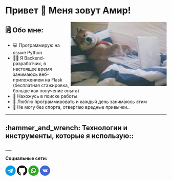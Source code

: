 # Привет 👋 Меня зовут Амир!

<img align="right" alt="GIF" height="200px" width="300px" src="Senior.gif" />

## 🗒 Обо мне:
- :computer: Программирую на языке Python
- :man_technologist: Я Backend-разработчик, в настоящее время занимаюсь 
веб-приложением на Flask (бесплатная стажировка, больше как получение опыта)
- 👀 Нахожусь в поиске работы
- 💞️ Люблю программировать и каждый день занимаюсь этим
- 🏅 Не могу без спорта, отвергаю вредные привычки..
___
<h2 align="left">:hammer_and_wrench: Технологии и инструменты, которые я использую::</h2>
___



**Социальные сети:**

[![Telegram](icons/telegram.png)](https://t.me/Amirdautov)
[![GitHub](icons/github.png)](https://github.com/Amir2097)
[![WhatsApp](icons/whatsapp.png)](https://wa.me/79194000342)
[![Vk](icons/vkontakte.png)](https://vk.com/amirdautov)





